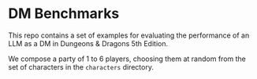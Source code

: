 # DM Benchmarks

This repo contains a set of examples for evaluating the performance of an LLM as a DM in Dungeons & Dragons 5th Edition.

We compose a party of 1 to 6 players, choosing them at random from the set of characters in the `characters` directory.